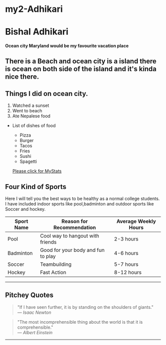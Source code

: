 # my2-Adhikari
# Bishal Adhikari
#### Ocean city Maryland would be my favourite vacation place

There is a **Beach** and ocean city is a **island** there is ocean on both side of the island and it's kinda nice there.
---
## Things I did on ocean city.
1. Watched a sunset
2. Went to beach
3. Ate Nepalese food

 - List of dishes of food
    - Pizza
    - Burger
    - Tacos
    - Fries
    - Sushi 
    - Spagetti

    [Please click for MyStats](MyStats.md)

## Four Kind of Sports

Here I will tell you the best ways to be healthy as a normal college students. I have included indoor sports like pool,badminton and outdoor sports like Soccer and hockey.


| Sport Name         | Reason for Recommendation                           | Average Weekly Hours |
|--------------------|-----------------------------------------------------|----------------------|
| Pool               | Cool way to hangout with friends                    | 2-3 hours            |
| Badminton          | Good for your body and   fun to play                | 4-6 hours            |
| Soccer             | Teambuilding                                        | 5-7 hours            |
| Hockey             | Fast Action                                         | 8-12 hours           |
---
## Pitchey Quotes

> "If I have seen further, it is by standing on the shoulders of giants."  
> — *Isaac Newton*

> "The most incomprehensible thing about the world is that it is comprehensible."  
> — *Albert Einstein*
---







